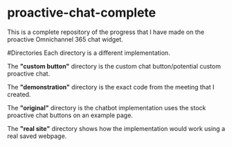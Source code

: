 # proactive-chat-complete
This is a complete repository of the progress that I have made on the proactive Omnichannel 365 chat widget.

#Directories
Each directory is a different implementation.

The **"custom button"** directory is the custom chat button/potential custom proactive chat.

The **"demonstration"** directory is the exact code from the meeting that I created.

The **"original"** directory is the chatbot implementation uses the stock proactive chat buttons on an example page.

The **"real site"** directory shows how the implementation would work using a real saved webpage.
